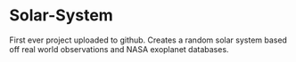 # Solar-System
First ever project uploaded to github. Creates a random solar system based off real world observations and NASA exoplanet databases.
